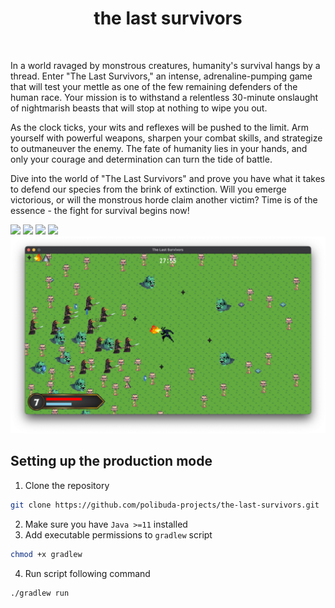  <h1 align="center">the last survivors</h1>
 <br/>

In a world ravaged by monstrous creatures, humanity's survival hangs by a thread. Enter "The Last Survivors," an intense, adrenaline-pumping game that will test your mettle as one of the few remaining defenders of the human race. Your mission is to withstand a relentless 30-minute onslaught of nightmarish beasts that will stop at nothing to wipe you out.

As the clock ticks, your wits and reflexes will be pushed to the limit. Arm yourself with powerful weapons, sharpen your combat skills, and strategize to outmaneuver the enemy. The fate of humanity lies in your hands, and only your courage and determination can turn the tide of battle.

Dive into the world of "The Last Survivors" and prove you have what it takes to defend our species from the brink of extinction. Will you emerge victorious, or will the monstrous horde claim another victim? Time is of the essence - the fight for survival begins now!

<img src="Resources/dashboard.png">
<img src="Resources/select.png">
<img src="Resources/gameplay1.png">
<img src="Resources/gameplay2.png">
<img src="Resources/gameplay3.png">

## Setting up the production mode

1. Clone the repository
```bash
git clone https://github.com/polibuda-projects/the-last-survivors.git
```
2. Make sure you have `Java >=11` installed
3. Add executable permissions to `gradlew` script
```bash
chmod +x gradlew
```
4. Run script following command
```bash
./gradlew run
```